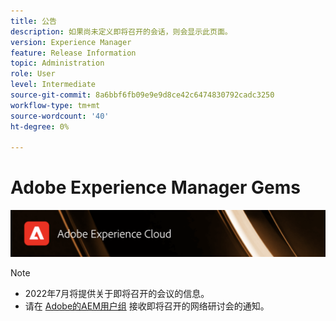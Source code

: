 ```yaml
---
title: 公告
description: 如果尚未定义即将召开的会话，则会显示此页面。
version: Experience Manager
feature: Release Information
topic: Administration
role: User
level: Intermediate
source-git-commit: 8a6bbf6fb09e9e9d8ce42c6474830792cadc3250
workflow-type: tm+mt
source-wordcount: '40'
ht-degree: 0%

---
```


# Adobe Experience Manager Gems

![](/help/assets/ADX_Gems.png)

>[!NOTE]
>
>* 2022年7月将提供关于即将召开的会议的信息。
>* 请在 [Adobe的AEM用户组](https://aem-augs.adobe.com/) 接收即将召开的网络研讨会的通知。